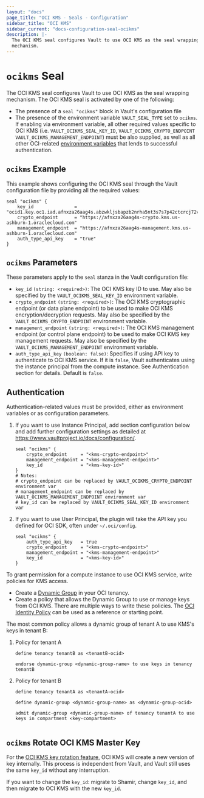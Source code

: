 ```yaml
---
layout: "docs"
page_title: "OCI KMS - Seals - Configuration"
sidebar_title: "OCI KMS"
sidebar_current: "docs-configuration-seal-ocikms"
description: |-
  The OCI KMS seal configures Vault to use OCI KMS as the seal wrapping
  mechanism.
---
```


# `ocikms` Seal

The OCI KMS seal configures Vault to use OCI KMS as the seal wrapping mechanism.
The OCI KMS seal is activated by one of the following:

* The presence of a `seal "ocikms"` block in Vault's configuration file
* The presence of the environment variable `VAULT_SEAL_TYPE` set to `ocikms`. If
  enabling via environment variable, all other required values specific to OCI
  KMS (i.e. `VAULT_OCIKMS_SEAL_KEY_ID`, `VAULT_OCIKMS_CRYPTO_ENDPOINT` `VAULT_OCIKMS_MANAGEMENT_ENDPOINT`) must be also supplied, as well as all
  other OCI-related [environment variables][oci-sdk] that lends to successful
  authentication. 
  
## `ocikms` Example

This example shows configuring the OCI KMS seal through the Vault configuration file
by providing all the required values:

```hcl
seal "ocikms" {
    key_id               = "ocid1.key.oc1.iad.afnxza26aag4s.abzwkljsbapzb2nrha5nt3s7s7p42ctcrcj72vn3kq5qx"
    crypto_endpoint      = "https://afnxza26aag4s-crypto.kms.us-ashburn-1.oraclecloud.com"
    management_endpoint  = "https://afnxza26aag4s-management.kms.us-ashburn-1.oraclecloud.com"
    auth_type_api_key    = "true"
}
```

## `ocikms` Parameters

These parameters apply to the `seal` stanza in the Vault configuration file:

- `key_id` `(string: <required>)`: The OCI KMS key ID to use. May also be
  specified by the `VAULT_OCIKMS_SEAL_KEY_ID` environment variable.
- `crypto_endpoint` `(string: <required>)`: The OCI KMS cryptographic endpoint (or data plane endpoint) 
  to be used to make OCI KMS encryption/decryption requests. May also be specified by the `VAULT_OCIKMS_CRYPTO_ENDPOINT` environment
  variable.
- `management_endpoint` `(string: <required>)`: The OCI KMS management endpoint (or control plane endpoint) 
  to be used to make OCI KMS key management requests. May also be specified by the `VAULT_OCIKMS_MANAGEMENT_ENDPOINT` environment
  variable.
- `auth_type_api_key` `(boolean: false)`: Specifies if using API key to authenticate to OCI KMS service.
  If it is `false`, Vault authenticates using the instance principal from the compute instance. See Authentication section for details. Default is `false`. 

## Authentication

Authentication-related values must be provided, either as environment
variables or as configuration parameters.

1. If you want to use Instance Principal, add section configuration below and add further configuration settings as detailed at https://www.vaultproject.io/docs/configuration/.
    ```hcl
    seal "ocikms" {
        crypto_endpoint     = "<kms-crypto-endpoint>"
        management_endpoint = "<kms-management-endpoint>"
        key_id              = "<kms-key-id>"
    }
    # Notes:
    # crypto_endpoint can be replaced by VAULT_OCIKMS_CRYPTO_ENDPOINT environment var
    # management_endpoint can be replaced by VAULT_OCIKMS_MANAGEMENT_ENDPOINT environment var
    # key_id can be replaced by VAULT_OCIKMS_SEAL_KEY_ID environment var
    ```
1. If you want to use User Principal, the plugin will take the API key you defined for OCI SDK, often under `~/.oci/config`.
    ```
    seal "ocikms" {
        auth_type_api_key   = true
        crypto_endpoint     = "<kms-crypto-endpoint>"
        management_endpoint = "<kms-management-endpoint>"
        key_id              = "<kms-key-id>"
    }
    ```

To grant permission for a compute instance to use OCI KMS service, write policies for KMS access.

- Create a [Dynamic Group][oci-dg] in your OCI tenancy.
- Create a policy that allows the Dynamic Group to use or manage keys from OCI KMS. There are multiple ways to write these policies. The [OCI Identity Policy][oci-id] can be used as a reference or starting point.

The most common policy allows a dynamic group of tenant A to use KMS's keys in tenant B:
1. Policy for tenant A
    ```text
    define tenancy tenantB as <tenantB-ocid>
     
    endorse dynamic-group <dynamic-group-name> to use keys in tenancy tenantB
 
    ```
1. Policy for tenant B
   ```text
   define tenancy tenantA as <tenantA-ocid>
    
   define dynamic-group <dynamic-group-name> as <dynamic-group-ocid>

   admit dynamic-group <dynamic-group-name> of tenancy tenantA to use keys in compartment <key-compartment>


   ```
   
## `ocikms` Rotate OCI KMS Master Key

For the [OCI KMS key rotation feature][oci-kms-rotation], OCI KMS will create a new version of key internally. This process is independent from Vault, and Vault still uses the same `key_id` without any interruption.

If you want to change the `key_id`: migrate to Shamir, change `key_id`, and then migrate to OCI KMS with the new `key_id`.

[oci-sdk]: https://docs.cloud.oracle.com/iaas/Content/API/Concepts/sdkconfig.htm
[oci-dg]:  https://docs.cloud.oracle.com/iaas/Content/Identity/Tasks/managingdynamicgroups.htm
[oci-id]: https://docs.cloud.oracle.com/iaas/Content/Identity/Concepts/policies.htm
[oci-kms-rotation]: https://docs.cloud.oracle.com/iaas/Content/KeyManagement/Tasks/managingkeys.htm


